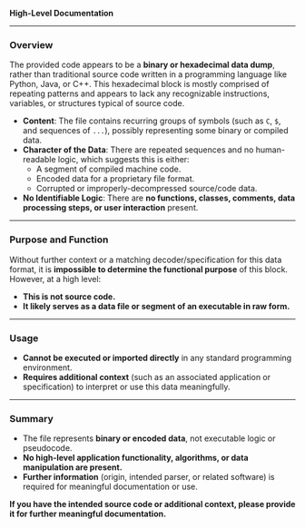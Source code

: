 **High-Level Documentation**

---

### Overview

The provided code appears to be a **binary or hexadecimal data dump**, rather than traditional source code written in a programming language like Python, Java, or C++. This hexadecimal block is mostly comprised of repeating patterns and appears to lack any recognizable instructions, variables, or structures typical of source code.

- **Content**: The file contains recurring groups of symbols (such as `C`, `$`, and sequences of `    ...`), possibly representing some binary or compiled data.
- **Character of the Data**: There are repeated sequences and no human-readable logic, which suggests this is either:
    - A segment of compiled machine code.
    - Encoded data for a proprietary file format.
    - Corrupted or improperly-decompressed source/code data.
- **No Identifiable Logic**: There are **no functions, classes, comments, data processing steps, or user interaction** present.

---

### Purpose and Function

Without further context or a matching decoder/specification for this data format, it is **impossible to determine the functional purpose** of this block. However, at a high level:

- **This is not source code.**
- **It likely serves as a data file or segment of an executable in raw form.**

---

### Usage

- **Cannot be executed or imported directly** in any standard programming environment.
- **Requires additional context** (such as an associated application or specification) to interpret or use this data meaningfully.

---

### Summary

- The file represents **binary or encoded data**, not executable logic or pseudocode.
- **No high-level application functionality, algorithms, or data manipulation are present.**
- **Further information** (origin, intended parser, or related software) is required for meaningful documentation or use.

**If you have the intended source code or additional context, please provide it for further meaningful documentation.**